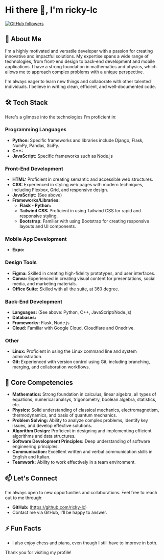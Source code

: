 # Hi there 👋, I'm ricky-lc

[![GitHub followers](https://img.shields.io/github/followers/ricky-lc?label=Follow&style=social)](https://github.com/ricky-lc)
## 🚀 About Me

I'm a highly motivated and versatile developer with a passion for creating innovative and impactful solutions. My expertise spans a wide range of technologies, from front-end design to back-end development and mobile applications. I have a strong foundation in mathematics and physics, which allows me to approach complex problems with a unique perspective.

I'm always eager to learn new things and collaborate with other talented individuals. I believe in writing clean, efficient, and well-documented code.

## 🛠️ Tech Stack

Here's a glimpse into the technologies I'm proficient in:

### Programming Languages
* **Python:** Specific frameworks and libraries include Django, Flask, NumPy, Pandas, SciPy.
* **C++:**
* **JavaScript:** Specific frameworks such as Node.js

### Front-End Development

* **HTML:** Proficient in creating semantic and accessible web structures.
* **CSS:** Experienced in styling web pages with modern techniques, including Flexbox, Grid, and responsive design.
* **JavaScript:** (See above)
* **Frameworks/Libraries:**
    * **Flask - Python:**
    * **Tailwind CSS:** Proficient in using Tailwind CSS for rapid and responsive styling.
    * **Bootstrap:** Familiar with using Bootstrap for creating responsive layouts and UI components.

### Mobile App Development

* **Expo:**

### Design Tools

* **Figma:** Skilled in creating high-fidelity prototypes, and user interfaces.
* **Canva:** Experienced in creating visual content for presentations, social media, and marketing materials.
* **Office Suite:** Skilled with all the suite, at 360 degree.

### Back-End Development

* **Languages:** (See above: Python, C++, JavaScript/Node.js)
* **Databases:**
* **Frameworks:** Flask, Node.js
* **Cloud:** Familiar with Google Cloud, Cloudflare and Onedrive.

### Other

* **Linux:** Proficient in using the Linux command line and system administration.
* **Git:** Experienced with version control using Git, including branching, merging, and collaboration workflows.

## 🧠 Core Competencies

* **Mathematics:** Strong foundation in calculus, linear algebra, all types of equations, numerical analsys, trigonometry, boolean algebra, statistics, etc.
* **Physics:** Solid understanding of classical mechanics, electromagnetism, thermodynamics, and basis of quantum mechanics.
* **Problem Solving:** Ability to analyze complex problems, identify key issues, and develop effective solutions.
* **Algorithm Design:** Proficient in designing and implementing efficient algorithms and data structures.
* **Software Development Principles:** Deep understanding of software engineering principles.
* **Communication:** Excellent written and verbal communication skills in English and Italian.
* **Teamwork:** Ability to work effectively in a team environment.

## 📫 Let's Connect

I'm always open to new opportunities and collaborations. Feel free to reach out to me through:

* **GitHub:** \(https://github.com/ricky-lc)
* Contact me via GitHub, I'll be happy to answer.

## ⚡ Fun Facts

* I also enjoy chess and piano, even though I still have to improve in both.

Thank you for visiting my profile!
